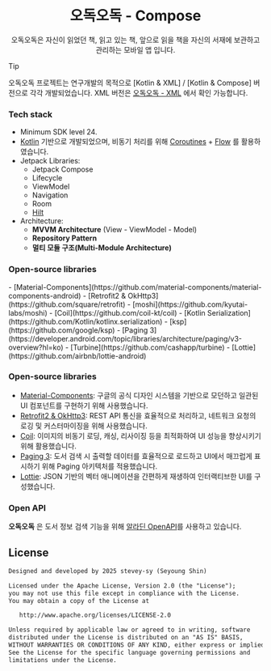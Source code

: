 <h1 align="center">오독오독 - Compose</h1>

<p align="center">
오독오독은 자신이 읽었던 책, 읽고 있는 책, 앞으로 읽을 책을 자신의 서재에 보관하고 관리하는 모바일 앱 입니다.
</p>

> [!TIP]
> 오독오독 프로젝트는 연구개발의 목적으로 [Kotlin & XML] / [Kotlin & Compose] 버전으로 각각 개발되었습니다. 
> XML 버전은 [오독오독 - XML](https://github.com/stevey-sy/bookchibakchi) 에서 확인 가능합니다.

<h3>Tech stack</h3>

- Minimum SDK level 24.
- [Kotlin](https://kotlinlang.org/) 기반으로 개발되었으며, 비동기 처리를 위해 [Coroutines](https://github.com/Kotlin/kotlinx.coroutines) + [Flow](https://kotlin.github.io/kotlinx.coroutines/kotlinx-coroutines-core/kotlinx.coroutines.flow/) 를 활용하였습니다.
- Jetpack Libraries:
  - Jetpack Compose
  - Lifecycle
  - ViewModel
  - Navigation
  - Room
  - [Hilt](https://dagger.dev/hilt/)
- Architecture:
  - **MVVM Architecture** (View - ViewModel - Model)
  - **Repository Pattern**
  - **멀티 모듈 구조(Multi-Module Architecture)**

<h3>Open-source libraries</h3>  
- [Material-Components](https://github.com/material-components/material-components-android)
- [Retrofit2 & OkHttp3](https://github.com/square/retrofit)
- [moshi](https://github.com/kyutai-labs/moshi)
- [Coil](https://github.com/coil-kt/coil)
- [Kotlin Serialization](https://github.com/Kotlin/kotlinx.serialization)
- [ksp](https://github.com/google/ksp)
- [Paging 3](https://developer.android.com/topic/libraries/architecture/paging/v3-overview?hl=ko)
- [Turbine](https://github.com/cashapp/turbine)
- [Lottie](https://github.com/airbnb/lottie-android)

<h3>Open-source libraries</h3>

- [Material-Components](https://github.com/material-components/material-components-android): 구글의 공식 디자인 시스템을 기반으로 모던하고 일관된 UI 컴포넌트를 구현하기 위해 사용했습니다.
- [Retrofit2 & OkHttp3](https://github.com/square/retrofit): REST API 통신을 효율적으로 처리하고, 네트워크 요청의 로깅 및 커스터마이징을 위해 사용했습니다.
- [Coil](https://github.com/coil-kt/coil): 이미지의 비동기 로딩, 캐싱, 리사이징 등을 최적화하여 UI 성능을 향상시키기 위해 활용했습니다.
- [Paging 3](https://developer.android.com/topic/libraries/architecture/paging/v3-overview?hl=ko): 도서 검색 시 출력할 데이터를 효율적으로 로드하고 UI에서 매끄럽게 표시하기 위해 Paging 아키텍처를 적용했습니다.
- [Lottie](https://github.com/airbnb/lottie-android): JSON 기반의 벡터 애니메이션을 간편하게 재생하여 인터랙티브한 UI를 구성했습니다.

<h3>Open API</h3>

**오독오독** 은 도서 정보 검색 기능을 위해 [알라딘 OpenAPI](https://blog.aladin.co.kr/openapi)를 사용하고 있습니다.

## License
```xml
Designed and developed by 2025 stevey-sy (Seyoung Shin)

Licensed under the Apache License, Version 2.0 (the "License");
you may not use this file except in compliance with the License.
You may obtain a copy of the License at

   http://www.apache.org/licenses/LICENSE-2.0

Unless required by applicable law or agreed to in writing, software
distributed under the License is distributed on an "AS IS" BASIS,
WITHOUT WARRANTIES OR CONDITIONS OF ANY KIND, either express or implied.
See the License for the specific language governing permissions and
limitations under the License.
```